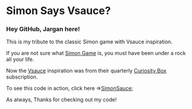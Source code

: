 # Simon Says Vsauce?
### Hey GitHub, Jargan here!
This is my tribute to the classic Simon game with Vsauce inspiration.

If you are not sure what [Simon Game](https://en.wikipedia.org/wiki/Simon_(game) "Simon Game - Wikipedia") is, you must have been under a rock all your life.


Now the [Vsauce](https://en.wikipedia.org/wiki/Vsauce "Vsauce - Wikipedia") inspiration was from their quarterly [Curiosity Box](https://www.curiositybox.com/0H5u3a "CuriosityBox.com") subscription.


To see this code in action, click here =>[SimonSauce](https://jargan76.github.io/SimonSays/);


As always, Thanks for checking out my code!
